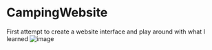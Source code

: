 # CampingWebsite
 First attempt to create a website interface and play around with what I learned
![image](https://github.com/Neoveyn/CampingWebsite/assets/142333389/e9d25056-aee6-45ae-b180-21f365785beb)


 

